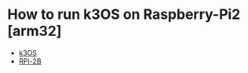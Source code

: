 # How to run k3OS on Raspberry-Pi2 [arm32] 

  * [k3OS](https://github.com/rancher/k3os)
  * [RPi-2B](https://www.raspberrypi.org/products/raspberry-pi-2-model-b/)
